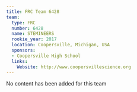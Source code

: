 ```yaml
---
title: FRC Team 6428
team:
  type: FRC
  number: 6428
  name: STEMINEERS
  rookie_year: 2017
  location: Coopersville, Michigan, USA
  sponsors:
  - Coopersville High School
  links:
    Website: http://www.coopersvillescience.org
---
```


No content has been added for this team